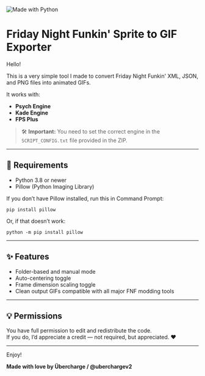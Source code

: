 ![Made with Python](https://img.shields.io/badge/Made%20with-Python-3776AB?style=flat&logo=python&logoColor=white)

# Friday Night Funkin' Sprite to GIF Exporter

Hello!

This is a very simple tool I made to convert Friday Night Funkin' XML, JSON, and PNG files into animated GIFs.

It works with:
- **Psych Engine**
- **Kade Engine**
- **FPS Plus**

> 🛠️ **Important:** You need to set the correct engine in the `SCRIPT_CONFIG.txt` file provided in the ZIP.

---

## 🧰 Requirements

- Python 3.8 or newer  
- Pillow (Python Imaging Library)

If you don’t have Pillow installed, run this in Command Prompt:

`pip install pillow`

Or, if that doesn’t work:

`python -m pip install pillow`

---

## ✨ Features

- Folder-based and manual mode
- Auto-centering toggle
- Frame dimension scaling toggle
- Clean output GIFs compatible with all major FNF modding tools

---

## 💡 Permissions

You have full permission to edit and redistribute the code.  
If you do, I’d appreciate a credit — not required, but appreciated. ❤️

---

Enjoy!

**Made with love by Übercharge / @uberchargev2**
